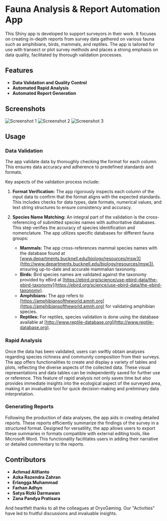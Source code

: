 # Fauna Analysis & Report Automation App

This Shiny app is developed to support surveyors in their work. It focuses on creating in-depth reports from survey data gathered on various fauna such as amphibians, birds, mammals, and reptiles. The app is tailored for use with transect or plot survey methods and places a strong emphasis on data quality, facilitated by thorough validation processes.

## Features

- **Data Validation and Quality Control**
- **Automated Rapid Analysis** 
- **Automated Report Generation**

## Screenshots

![Screenshot 1](screenshots/screenshot1.png)
![Screenshot 2](screenshots/screenshot2.png)
![Screenshot 3](screenshots/screenshot3.png)

## Usage

### Data Validation

The app validate data by thoroughly checking the format for each column. This ensures data accuracy and adherence to predefined standards and formats. 

Key aspects of the validation process include:

1. **Format Verification:** The app rigorously inspects each column of the input data to confirm that the format aligns with the expected standards. This includes checks for data types, date formats, numerical values, and text string structures to ensure consistency and accuracy.

2. **Species Name Matching:** An integral part of the validation is the cross-referencing of submitted species names with authoritative databases. This step verifies the accuracy of species identification and nomenclature. The app utilizes specific databases for different fauna groups:
    - **Mammals:** The app cross-references mammal species names with the database found at [www.departments.bucknell.edu/biology/resources/msw3](http://www.departments.bucknell.edu/biology/resources/msw3), ensuring up-to-date and accurate mammalian taxonomy.
    - **Birds:** Bird species names are validated against the taxonomy provided by eBird at [https://ebird.org/science/use-ebird-data/the-ebird-taxonomy](https://ebird.org/science/use-ebird-data/the-ebird-taxonomy).
    - **Amphibians:** The app refers to [https://amphibiansoftheworld.amnh.org](https://amphibiansoftheworld.amnh.org) for validating amphibian species.
    - **Reptiles:** For reptiles, species validation is done using the database available at [http://www.reptile-database.org](http://www.reptile-database.org).

### Rapid Analysis

Once the data has been validated, users can swiftly obtain analyses regarding species richness and community composition from their surveys. The app offers functionalities to create and display a variety of tables and plots, reflecting the diverse aspects of the collected data. These visual representations and data tables can be independently saved for further use or reference. This feature of rapid analysis not only saves time but also provides immediate insights into the ecological aspect of the surveyed area, making it an invaluable tool for quick decision-making and preliminary data interpretation.

### Generating Reports

Following the production of data analyses, the app aids in creating detailed reports. These reports efficiently summarize the findings of the survey in a structured format. Designed for versatility, the app allows users to export these summaries in formats compatible with external editing tools, like Microsoft Word. This functionality facilitates users in adding their narrative or detailed commentary to the reports.

## Contributors

- **Achmad Alifianto**
- **Azka Razendra Zahran**
- **Erlangga Muhammad**
- **Farhan Adhyn**
- **Satya Rizki Darmawan**
- **Zana Pandya Pratisara**

And heartfelt thanks to all the colleagues at OryxGaming. Our "Activities" have led to fruitful discussions and invaluable insights.

